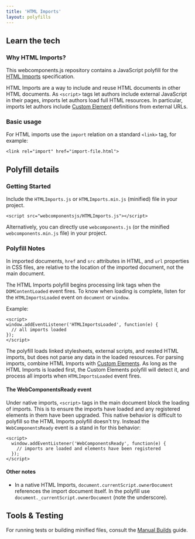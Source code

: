```yaml
---
title: 'HTML Imports'
layout: polyfills
---
```


## Learn the tech

### Why HTML Imports?

This webcomponents.js repository contains a JavaScript polyfill for the [HTML Imports](http://w3c.github.io/webcomponents/spec/imports/) specification.

HTML Imports are a way to include and reuse HTML documents in other HTML documents. As `<script>` tags let authors include external JavaScript in their pages, imports let authors load full HTML resources.  In particular, imports let authors include [Custom Element](/polyfills/custom-elements.html) definitions from external URLs.

### Basic usage

For HTML imports use the `import` relation on a standard `<link>` tag, for example:

    <link rel="import" href="import-file.html">

## Polyfill details

### Getting Started

Include the `HTMLImports.js` or `HTMLImports.min.js` (minified) file in your project.

    <script src="webcomponentsjs/HTMLImports.js"></script>

Alternatively, you can directly use `webcomponents.js` (or the minified `webcomponents.min.js` file) in your project.

### Polyfill Notes

In imported documents, `href` and `src` attributes in HTML, and `url` properties in CSS files, are relative to the location of the imported document, not the main document.

The HTML Imports polyfill begins processing link tags when the `DOMContentLoaded` event fires. To know when loading is complete, listen for the `HTMLImportsLoaded` event on `document` or `window`.

Example:

    <script>
    window.addEventListener('HTMLImportsLoaded', function(e) {
      // all imports loaded
    });
    </script>

The polyfill loads linked stylesheets, external scripts, and nested HTML imports, but does not parse any data in the loaded resources. For parsing imports, combine HTML Imports with  [Custom Elements](/polyfills/custom-elements.html). As long as the HTML Imports is loaded first, the Custom Elements polyfill will detect it, and process all imports when `HTMLImportsLoaded` event fires.

#### The WebComponentsReady event

Under native imports, `<script>` tags in the main document block the loading of imports. This is to ensure the imports have loaded and any registered elements in them have been upgraded. This native behavior is difficult to polyfill so the HTML Imports polyfill doesn't try. Instead the `WebComponentsReady` event is a stand in for this behavior:

    <script>
      window.addEventListener('WebComponentsReady', function(e) {
        // imports are loaded and elements have been registered
      });
    </script>

#### Other notes

- In a native HTML Imports, `document.currentScript.ownerDocument` references the import document itself. In the polyfill use `document._currentScript.ownerDocument` (note the underscore).

## Tools & Testing

For running tests or building minified files, consult the [Manual Builds](https://github.com/WebComponents/webcomponentsjs#manually-building) guide.